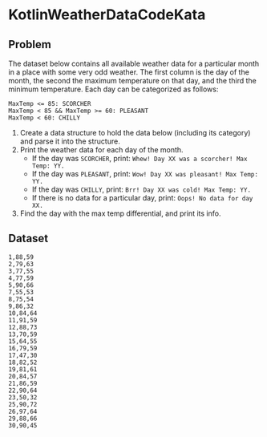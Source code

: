 # KotlinWeatherDataCodeKata
 
## Problem

The dataset below contains all available weather data for a particular month in a place with some very odd weather.
The first column is the day of the month, the second the maximum temperature on that day, and the third the minimum temperature.
Each day can be categorized as follows:

    MaxTemp <= 85: SCORCHER
    MaxTemp < 85 && MaxTemp >= 60: PLEASANT
    MaxTemp < 60: CHILLY

 1. Create a data structure to hold the data below (including its category) and parse it into the structure.
 1. Print the weather data for each day of the month.
     * If the day was `SCORCHER`, print: `Whew! Day XX was a scorcher! Max Temp: YY.`
     * If the day was `PLEASANT`, print: `Wow! Day XX was pleasant! Max Temp: YY.`
     * If the day was `CHILLY`, print: `Brr! Day XX was cold! Max Temp: YY.`
     * If there is no data for a particular day, print: `Oops! No data for day XX.`
 1. Find the day with the max temp differential, and print its info.
 
 ## Dataset
``` 
1,88,59
2,79,63
3,77,55
4,77,59
5,90,66
7,55,53
8,75,54
9,86,32
10,84,64
11,91,59
12,88,73
13,70,59
15,64,55
16,79,59
17,47,30
18,82,52
19,81,61
20,84,57
21,86,59
22,90,64
23,50,32
25,90,72
26,97,64
29,88,66
30,90,45
```

